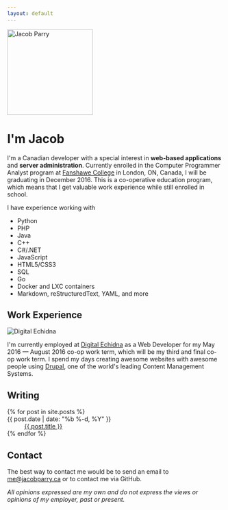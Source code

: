 ```yaml
---
layout: default
---
```

<img width="200" src="{{ 'face.jpg' | asset_path }}" alt="Jacob Parry" class="float-right">

# I'm Jacob

I'm a Canadian developer with a special interest in **web-based applications** and **server administration**. Currently
enrolled in the Computer Programmer Analyst program at [Fanshawe College](http://fanshawec.ca/) in London, ON, Canada,
I will be graduating in December 2016. This is a co-operative education program, which means that I get valuable work
experience while still enrolled in school.

I have experience working with

* Python
* PHP
* Java
* C++
* C#/.NET
* JavaScript
* HTML5/CSS3
* SQL
* Go
* Docker and LXC containers
* Markdown, reStructuredText, YAML, and more

## Work Experience

<img src="{{ 'digital_echidna.png' | asset_path }}" alt="Digital Echidna" class="float-right">

I'm currently employed at [Digital Echidna](http://echidna.ca) as a Web Developer for my May 2016 &mdash; August 2016
co-op work term, which will be my third and final co-op work term. I spend my days creating awesome websites with awesome
people using [Drupal](http://drupal.org), one of the world's leading Content Management Systems.

<div class="clear"></div>

## Writing

<dl class="writing">
{% for post in site.posts %}
    <dt>{{ post.date | date: "%b %-d, %Y" }}</dt>
    <dd><a href="{{ post.url }}">{{ post.title }}</a></dd>
{% endfor %}
</dl>

## Contact

The best way to contact me would be to send an email to [me@jacobparry.ca](mailto:me@jacobparry.ca) or to contact me via
GitHub.

<div class="centre">
    <em>All opinions expressed are my own and do not express the views or opinions of my employer, past or present.</em>
</div>